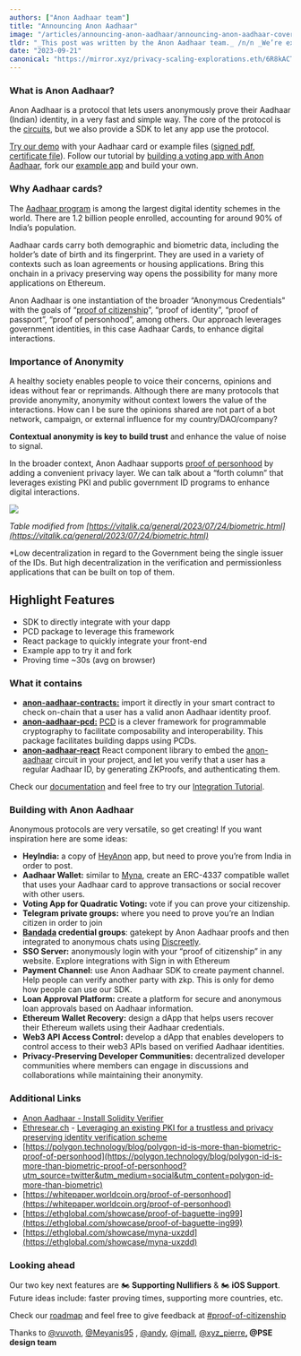 ```yaml
---
authors: ["Anon Aadhaar team"]
title: "Announcing Anon Aadhaar"
image: "/articles/announcing-anon-aadhaar/announcing-anon-aadhaar-cover.webp"
tldr: "_This post was written by the Anon Aadhaar team._ /n/n _We’re excited to announce the public release of Anon Aadhaar!_"
date: "2023-09-21"
canonical: "https://mirror.xyz/privacy-scaling-explorations.eth/6R8kACTYp9mF3eIpLZMXs8JAQmTyb6Uy8KnZqzmDFZI"
---
```


### What is Anon Aadhaar?

Anon Aadhaar is a protocol that lets users anonymously prove their Aadhaar (Indian) identity, in a very fast and simple way. The core of the protocol is the [circuits](https://github.com/privacy-scaling-explorations/anon-aadhaar/tree/main/packages/anon-aadhaar-pcd/circuits), but we also provide a SDK to let any app use the protocol.

[Try our demo](https://anon-aadhaar-example.vercel.app/) with your Aadhaar card or example files ([signed pdf](https://anon-aadhaar-documentation.vercel.app/assets/files/signed-66a64f9f9b3da47ff19b81f6510e26fe.pdf), [certificate file](https://anon-aadhaar-documentation.vercel.app/assets/files/certificate-8bda87cda7bd74771f70cc0df28fc400.cer)). Follow our tutorial by [building a voting app with Anon Aadhaar](https://anon-aadhaar-documentation.vercel.app/blog), fork our [example app](https://github.com/anon-aadhaar-private/anon-aadhaar-example) and build your own.

### Why Aadhaar cards?

The [Aadhaar program](https://en.wikipedia.org/wiki/Aadhaar) is among the largest digital identity schemes in the world. There are 1.2 billion people enrolled, accounting for around 90% of India’s population.

Aadhaar cards carry both demographic and biometric data, including the holder’s date of birth and its fingerprint. They are used in a variety of contexts such as loan agreements or housing applications. Bring this onchain in a privacy preserving way opens the possibility for many more applications on Ethereum.

Anon Aadhaar is one instantiation of the broader “Anonymous Credentials" with the goals of “[proof of citizenship](https://discord.com/channels/943612659163602974/1141757600568971304/1141759379578822707)”, “proof of identity”, “proof of passport”, “proof of personhood”, among others. Our approach leverages government identities, in this case Aadhaar Cards, to enhance digital interactions.

### Importance of Anonymity

A healthy society enables people to voice their concerns, opinions and ideas without fear or reprimands. Although there are many protocols that provide anonymity, anonymity without context lowers the value of the interactions. How can I be sure the opinions shared are not part of a bot network, campaign, or external influence for my country/DAO/company?

**Contextual anonymity is key to build trust** and enhance the value of noise to signal.

In the broader context, Anon Aadhaar supports [proof of personhood](https://vitalik.ca/general/2023/07/24/biometric.html) by adding a convenient privacy layer. We can talk about a “forth column” that leverages existing PKI and public government ID programs to enhance digital interactions.

![](/articles/announcing-anon-aadhaar/ZfpBm9HmDYDgP8rTYnA_9.webp)

_Table modified from [https://vitalik.ca/general/2023/07/24/biometric.html](https://vitalik.ca/general/2023/07/24/biometric.html)_

\*Low decentralization in regard to the Government being the single issuer of the IDs. But high decentralization in the verification and permissionless applications that can be built on top of them.

## Highlight Features

- SDK to directly integrate with your dapp
- PCD package to leverage this framework
- React package to quickly integrate your front-end
- Example app to try it and fork
- Proving time ~30s (avg on browser)

### What it contains

- **[anon-aadhaar-contracts:](https://github.com/privacy-scaling-explorations/anon-aadhaar/tree/main/packages/anon-aadhaar-contracts)** import it directly in your smart contract to check on-chain that a user has a valid anon Aadhaar identity proof.
- **[anon-aadhaar-pcd:](https://github.com/privacy-scaling-explorations/anon-aadhaar/tree/main/packages/anon-aadhaar-pcd)** [PCD](https://pcd.team/) is a clever framework for programmable cryptography to facilitate composability and interoperability. This package facilitates building dapps using PCDs.
- **[anon-aadhaar-react](https://github.com/privacy-scaling-explorations/anon-aadhaar/tree/main/packages/anon-aadhaar-react)** React component library to embed the [anon-aadhaar](https://github.com/privacy-scaling-explorations/anon-aadhaar) circuit in your project, and let you verify that a user has a regular Aadhaar ID, by generating ZKProofs, and authenticating them.

Check our [documentation](https://anon-aadhaar-documentation.vercel.app/docs/intro) and feel free to try our [Integration Tutorial](https://anon-aadhaar-documentation.vercel.app/docs/integration-tuto).

### Building with Anon Aadhaar

Anonymous protocols are very versatile, so get creating! If you want inspiration here are some ideas:

- **HeyIndia:** a copy of [HeyAnon](https://heyanon.xyz/) app, but need to prove you’re from India in order to post.
- **Aadhaar Wallet:** similar to [Myna](https://ethglobal.com/showcase/myna-uxzdd), create an ERC-4337 compatible wallet that uses your Aadhaar card to approve transactions or social recover with other users.
- **Voting App for Quadratic Voting:** vote if you can prove your citizenship.
- **Telegram private groups:** where you need to prove you’re an Indian citizen in order to join
- **[Bandada](https://pse.dev/projects/bandada) credential groups**: gatekept by Anon Aadhaar proofs and then integrated to anonymous chats using [Discreetly](https://pse.dev/projects/discreetly).
- **SSO Server:** anonymously login with your “proof of citizenship” in any website. Explore integrations with Sign in with Ethereum
- **Payment Channel:** use Anon Aadhaar SDK to create payment channel. Help people can verify another party with zkp. This is only for demo how people can use our SDK.
- **Loan Approval Platform:** create a platform for secure and anonymous loan approvals based on Aadhaar information.
- **Ethereum Wallet Recovery:** design a dApp that helps users recover their Ethereum wallets using their Aadhaar credentials.
- **Web3 API Access Control:** develop a dApp that enables developers to control access to their web3 APIs based on verified Aadhaar identities.
- **Privacy-Preserving Developer Communities:** decentralized developer communities where members can engage in discussions and collaborations while maintaining their anonymity.

### Additional Links

- [Anon Aadhaar - Install Solidity Verifier](https://anon-aadhaar-documentation.vercel.app/docs/install-solidity-verifier)
- [Ethresear.ch](http://ethresear.ch/) - [Leveraging an existing PKI for a trustless and privacy preserving identity verification scheme](https://ethresear.ch/t/leveraging-an-existing-pki-for-a-trustless-and-privacy-preserving-identity-verification-scheme/15154)
- [https://polygon.technology/blog/polygon-id-is-more-than-biometric-proof-of-personhood](https://polygon.technology/blog/polygon-id-is-more-than-biometric-proof-of-personhood?utm_source=twitter&utm_medium=social&utm_content=polygon-id-more-than-biometric)
- [https://whitepaper.worldcoin.org/proof-of-personhood](https://whitepaper.worldcoin.org/proof-of-personhood)
- [https://ethglobal.com/showcase/proof-of-baguette-ing99](https://ethglobal.com/showcase/proof-of-baguette-ing99)
- [https://ethglobal.com/showcase/myna-uxzdd](https://ethglobal.com/showcase/myna-uxzdd)

### Looking ahead

Our two key next features are 🏍️ **Supporting Nullifiers** & 🏍️ **iOS Support**. Future ideas include: faster proving times, supporting more countries, etc.

Check our [roadmap](https://www.notion.so/Anon-Aadhaar-H2-2023-Roadmap-30206f5cb8654fdd959f4aa1470ad2f0?pvs=21) and feel free to give feedback at [#proof-of-citizenship](https://discord.com/channels/943612659163602974/1141757600568971304)

Thanks to [@vuvoth](https://github.com/vuvoth), [@Meyanis95](https://github.com/Meyanis95) , [@andy](https://twitter.com/AndyGuzmanEth), [@jmall](https://twitter.com/Janmajaya_mall), [@xyz_pierre](https://twitter.com/xyz_pierre)**, @PSE design team**
